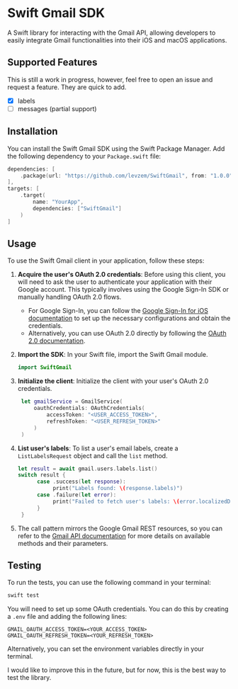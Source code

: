 # Swift Gmail SDK

A Swift library for interacting with the Gmail API, allowing developers to easily integrate Gmail functionalities into
their iOS and macOS applications.

## Supported Features
This is still a work in progress, however, feel free to open an issue and request a feature. They are quick to add.


- [x] labels 
- [ ] messages (partial support) 

## Installation

You can install the Swift Gmail SDK using the Swift Package Manager. Add the following dependency to your
`Package.swift` file:

```swift
dependencies: [
    .package(url: "https://github.com/levzem/SwiftGmail", from: "1.0.0")
],
targets: [
    .target(
        name: "YourApp",
        dependencies: ["SwiftGmail"]
    )
]
```

## Usage

To use the Swift Gmail client in your application, follow these steps:

1. **Acquire the user's OAuth 2.0 credentials**: Before using this client, you will need to ask the user to authenticate
   your application with their Google account. This typically involves using the Google Sign-In SDK or manually handling
   OAuth 2.0 flows.

    - For Google Sign-In, you can follow
      the [Google Sign-In for iOS documentation](https://developers.google.com/identity/sign-in/ios/start-integrating)
      to set up the necessary configurations and obtain the credentials.
    - Alternatively, you can use OAuth 2.0 directly by following
      the [OAuth 2.0 documentation](https://developers.google.com/identity/protocols/oauth2).

2. **Import the SDK**: In your Swift file, import the Swift Gmail module.

   ```swift
   import SwiftGmail
   ```

3. **Initialize the client**: Initialize the client with your user's OAuth 2.0 credentials.

   ```swift
    let gmailService = GmailService(
        oauthCredentials: OAuthCredentials(
            accessToken: "<USER_ACCESS_TOKEN>", 
            refreshToken: "<USER_REFRESH_TOKEN>"
        )
    )
    ```

4. **List user's labels**: To list a user's email labels, create a `ListLabelsRequest` object and call the `list` method.

   ```swift
   let result = await gmail.users.labels.list()
   switch result {
         case .success(let response):
              print("Labels found: \(response.labels)")
         case .failure(let error):
              print("Failed to fetch user's labels: \(error.localizedDescription)")
         }
    }
    ```
5. The call pattern mirrors the Google Gmail REST resources, so you can refer to the
   [Gmail API documentation](https://developers.google.com/gmail/api/reference/rest) for more details on available
   methods and their parameters.

## Testing

To run the tests, you can use the following command in your terminal:

```bash
swift test
```

You will need to set up some OAuth credentials. You can do this by creating a `.env` file and adding the following lines:

```
GMAIL_OAUTH_ACCESS_TOKEN=<YOUR_ACCESS_TOKEN>
GMAIL_OAUTH_REFRESH_TOKEN=<YOUR_REFRESH_TOKEN>
```

Alternatively, you can set the environment variables directly in your terminal.

I would like to improve this in the future, but for now, this is the best way to test the library.
